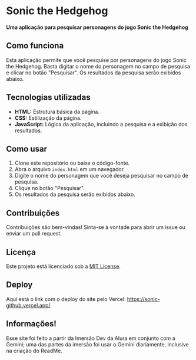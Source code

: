 # Sonic the Hedgehog

**Uma aplicação para pesquisar personagens do jogo Sonic the Hedgehog**

## Como funciona

Esta aplicação permite que você pesquise por personagens do jogo Sonic the Hedgehog. Basta digitar o nome do personagem no campo de pesquisa e clicar no botão "Pesquisar". Os resultados da pesquisa serão exibidos abaixo.

## Tecnologias utilizadas

* **HTML:** Estrutura básica da página.
* **CSS:** Estilização da página.
* **JavaScript:** Lógica da aplicação, incluindo a pesquisa e a exibição dos resultados.

## Como usar

1. Clone este repositório ou baixe o código-fonte.
2. Abra o arquivo `index.html` em um navegador.
3. Digite o nome do personagem que você deseja pesquisar no campo de pesquisa.
4. Clique no botão "Pesquisar".
5. Os resultados da pesquisa serão exibidos abaixo.

## Contribuições

Contribuições são bem-vindas! Sinta-se à vontade para abrir um issue ou enviar um pull request.

## Licença

Este projeto está licenciado sob a [MIT License](https://opensource.org/licenses/MIT). 

## Deploy 

Aqui está o link com o deploy do site pelo Vercel: https://sonic-github.vercel.app/

## Informações! 

Esse site foi feito a partir da Imersão Dev da Alura em conjunto com a Gemini; uma das partes da imersão foi usar o Gemini diariamente, inclusive na criação do ReadMe.
